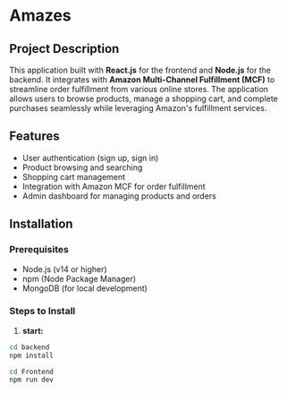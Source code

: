 # Amazes

## Project Description
This application built with **React.js** for the frontend and **Node.js** for the backend. It integrates with **Amazon Multi-Channel Fulfillment (MCF)** to streamline order fulfillment from various online stores. The application allows users to browse products, manage a shopping cart, and complete purchases seamlessly while leveraging Amazon's fulfillment services.

## Features
- User authentication (sign up, sign in)
- Product browsing and searching
- Shopping cart management
- Integration with Amazon MCF for order fulfillment
- Admin dashboard for managing products and orders

## Installation

### Prerequisites
- Node.js (v14 or higher)
- npm (Node Package Manager)
- MongoDB (for local development)

### Steps to Install

1. **start:**
  ```bash
cd backend
npm install
```
```bash
cd Frontend
npm run dev
```

